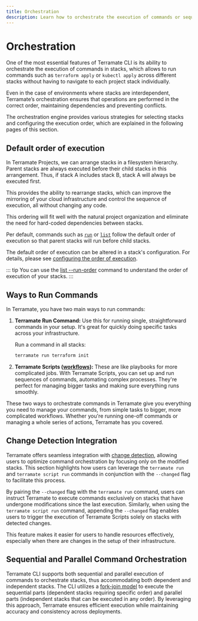```yaml
---
title: Orchestration
description: Learn how to orchestrate the execution of commands or sequences of commands in stacks using the orchestration in Terramate.
---
```


# Orchestration

One of the most essential features of Terramate CLI is its ability to orchestrate the execution of commands in stacks, which allows to run commands such as `terraform apply` or `kubectl apply` across different stacks without having to navigate to each project stack individually.

Even in the case of environments where stacks are interdependent, Terramate’s orchestration ensures that operations are performed in the correct order, maintaining dependencies and preventing conflicts.

The orchestration engine provides various strategies for selecting stacks and configuring the execution order, which are explained in the following pages of this section.

## Default order of execution

In Terramate Projects, we can arrange stacks in a filesystem hierarchy. Parent stacks are always executed before their
child stacks in this arrangement. Thus, if stack A includes stack B, stack A will always be executed first.

This provides the ability to rearrange stacks, which can improve the mirroring of your cloud infrastructure and control
the sequence of execution, all without changing any code.

This ordering will fit well with the natural project organization and eliminate
the need for hard-coded dependencies between stacks.

Per default, commands such as [`run`](../cmdline/run.md) or [`list`](../cmdline/list.md) follow the default order of execution
so that parent stacks will run before child stacks.

The default order of execution can be altered in a stack's configuration. For details, please see
[configuring the order of execution](../stacks/configuration.md#configuring-the-order-of-execution).

::: tip
You can use the [list --run-order](../cmdline/list.md)
command to understand the order of execution of your stacks.
:::

## Ways to Run Commands

In Terramate, you have two main ways to run commands:

1. **Terramate Run Command:**
   Use this for running single, straightforward commands in your setup. It's great for quickly doing specific tasks across your infrastructure.

   Run a command in all stacks: 
   ```bash
   terramate run terraform init
   ```

2. **Terramate Scripts ([workflows](scripts.md)):**
   These are like playbooks for more complicated jobs. With Terramate Scripts, you can set up and run sequences of commands, automating complex processes. They're perfect for managing bigger tasks and making sure everything runs smoothly.

These two ways to orchestrate commands in Terramate give you everything you need to manage your commands, from simple tasks to bigger, more complicated workflows. Whether you're running one-off commands or managing a whole series of actions, Terramate has you covered.


## Change Detection Integration

Terramate offers seamless integration with [change detection](../change-detection/index.md), allowing users to optimize command orchestration by focusing only on the modified stacks. This section highlights how users can leverage the `terramate run` and `terramate script run` commands in conjunction with the `--changed` flag to facilitate this process.

By pairing the `--changed` flag with the `terramate run` command, users can instruct Terramate to execute commands exclusively on stacks that have undergone modifications since the last execution. Similarly, when using the `terramate script run` command, appending the `--changed` flag enables users to trigger the execution of Terramate Scripts solely on stacks with detected changes.

This feature makes it easier for users to handle resources effectively, especially when there are changes in the setup of their infrastructure.

## Sequential and Parallel Command Orchestration
Terramate CLI supports both sequential and parallel execution of commands to orchestrate stacks, thus accommodating both dependent and independent stacks. The CLI utilizes a [fork-join model](https://en.wikipedia.org/wiki/Fork%E2%80%93join_model) to execute the sequential parts (dependent stacks requiring specific order) and parallel parts (independent stacks that can be executed in any order). By leveraging this approach, Terramate ensures efficient execution while maintaining accuracy and consistency across deployments.